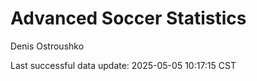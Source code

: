 # Advanced Soccer Statistics
Denis Ostroushko

<!-- gfm -->

Last successful data update: 2025-05-05 10:17:15 CST
